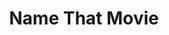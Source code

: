 ---
title: Name That Movie
link: https://name-that-movie.netlify.app/
thumbnail: /images/project-card2.jpg
---